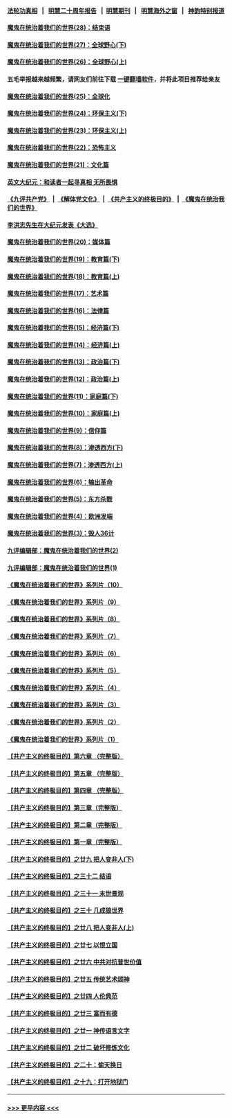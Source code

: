#### [法轮功真相](https://github.com/gfw-breaker/truth/blob/master/README.md?t=0) &nbsp;&nbsp;|&nbsp;&nbsp; [明慧二十周年报告](https://github.com/gfw-breaker/mh-reports/blob/master/README.md?t=0) &nbsp;&nbsp;|&nbsp;&nbsp;[明慧期刊](https://github.com/gfw-breaker/mh-qikan) &nbsp;&nbsp;|&nbsp;&nbsp; [明慧海外之窗](https://github.com/gfw-breaker/mh-news/blob/master/README.md?t=0) &nbsp;&nbsp;|&nbsp;&nbsp; [神韵特别报道](https://github.com/gfw-breaker/mh-news/blob/master/shenyun.md?t=0)
#### [魔鬼在统治着我们的世界(28)：结束语](../pages/nsc422/n10936246.md?t=07200301) 
#### [魔鬼在统治着我们的世界(27)：全球野心(下)](../pages/nsc422/n10928319.md?t=07200301) 
#### [魔鬼在统治着我们的世界(26)：全球野心(上)](../pages/nsc422/n10900318.md?t=07200301) 
#### 五毛举报越来越频繁，请网友们前往下载 [一键翻墙软件](https://github.com/gfw-breaker/ssr-accounts)，并将此项目推荐给亲友
#### [魔鬼在统治着我们的世界(25)：全球化](../pages/nsc422/n10788205.md?t=07200301) 
#### [魔鬼在统治着我们的世界(24)：环保主义(下)](../pages/nsc422/n10695307.md?t=07200301) 
#### [魔鬼在统治着我们的世界(23)：环保主义(上)](../pages/nsc422/n10688613.md?t=07200301) 
#### [魔鬼在统治着我们的世界(22)：恐怖主义](../pages/nsc422/n10614727.md?t=07200301) 
#### [魔鬼在统治着我们的世界(21)：文化篇](../pages/nsc422/n10597706.md?t=07200301) 
#### [英文大纪元：和读者一起寻真相 无所畏惧](../pages/nsc422/n12542027.md?t=07200301) 
#### [《九评共产党》](https://github.com/begood0513/9ping.md/blob/master/README.md) &nbsp;|&nbsp; [《解体党文化》](../../../../jtdwh.md/blob/master/README.md)  &nbsp;|&nbsp; [《共产主义的终极目的》](../../../../gczydzjmd.md/blob/master/README.md) &nbsp;|&nbsp; [《魔鬼在统治我们的世界》](../../../../mgztzwmdsj.md/blob/master/README.md) 
#### [李洪志先生在大纪元发表《大选》](../pages/nsc422/n12534746.md?t=07200301) 
#### [魔鬼在统治着我们的世界(20)：媒体篇](../pages/nsc422/n10586579.md?t=07200301) 
#### [魔鬼在统治着我们的世界(19)：教育篇(下)](../pages/nsc422/n10564808.md?t=07200301) 
#### [魔鬼在统治着我们的世界(18)：教育篇(上)](../pages/nsc422/n10526970.md?t=07200301) 
#### [魔鬼在统治着我们的世界(17)：艺术篇](../pages/nsc422/n10499093.md?t=07200301) 
#### [魔鬼在统治着我们的世界(16)：法律篇](../pages/nsc422/n10485969.md?t=07200301) 
#### [魔鬼在统治着我们的世界(15)：经济篇(下)](../pages/nsc422/n10469975.md?t=07200301) 
#### [魔鬼在统治着我们的世界(14)：经济篇(上)](../pages/nsc422/n10457370.md?t=07200301) 
#### [魔鬼在统治着我们的世界(13)：政治篇(下)](../pages/nsc422/n10448270.md?t=07200301) 
#### [魔鬼在统治着我们的世界(12)：政治篇(上)](../pages/nsc422/n10444576.md?t=07200301) 
#### [魔鬼在统治着我们的世界(11)：家庭篇(下)](../pages/nsc422/n10440961.md?t=07200301) 
#### [魔鬼在统治着我们的世界(10)：家庭篇(上)](../pages/nsc422/n10435448.md?t=07200301) 
#### [魔鬼在统治着我们的世界(9)：信仰篇](../pages/nsc422/n10432159.md?t=07200301) 
#### [魔鬼在统治着我们的世界(8)：渗透西方(下)](../pages/nsc422/n10429603.md?t=07200301) 
#### [魔鬼在统治着我们的世界(7)：渗透西方(上)](../pages/nsc422/n10426013.md?t=07200301) 
#### [魔鬼在统治着我们的世界(6)：输出革命](../pages/nsc422/n10421536.md?t=07200301) 
#### [魔鬼在统治着我们的世界(5)：东方杀戮](../pages/nsc422/n10417707.md?t=07200301) 
#### [魔鬼在统治着我们的世界(4)：欧洲发端](../pages/nsc422/n10414890.md?t=07200301) 
#### [魔鬼在统治着我们的世界(3)：毁人36计](../pages/nsc422/n10411583.md?t=07200301) 
#### [九评编辑部：魔鬼在统治着我们的世界(2)](../pages/nsc422/n10410036.md?t=07200301) 
#### [九评编辑部：魔鬼在统治着我们的世界(1)](../pages/nsc422/n10406825.md?t=07200301) 
#### [《魔鬼在统治着我们的世界》系列片（10）](../pages/nsc422/n12292670.md?t=07200301) 
#### [《魔鬼在统治着我们的世界》系列片（9）](../pages/nsc422/n12290859.md?t=07200301) 
#### [《魔鬼在统治着我们的世界》系列片（8）](../pages/nsc422/n12287445.md?t=07200301) 
#### [《魔鬼在统治着我们的世界》系列片（7）](../pages/nsc422/n12283425.md?t=07200301) 
#### [《魔鬼在统治着我们的世界》系列片（6）](../pages/nsc422/n12282314.md?t=07200301) 
#### [《魔鬼在统治着我们的世界》系列片（5）](../pages/nsc422/n12281419.md?t=07200301) 
#### [《魔鬼在统治着我们的世界》系列片（4）](../pages/nsc422/n12274024.md?t=07200301) 
#### [《魔鬼在统治着我们的世界》系列片（3）](../pages/nsc422/n12271322.md?t=07200301) 
#### [《魔鬼在统治着我们的世界》系列片（2）](../pages/nsc422/n12269049.md?t=07200301) 
#### [《魔鬼在统治着我们的世界》系列片（1）](../pages/nsc422/n12267575.md?t=07200301) 
#### [【共产主义的终极目的】第六章 （完整版）](../pages/nsc422/n11428913.md?t=07200301) 
#### [【共产主义的终极目的】第五章 （完整版）](../pages/nsc422/n11428912.md?t=07200301) 
#### [【共产主义的终极目的】第四章 （完整版）](../pages/nsc422/n11428907.md?t=07200301) 
#### [【共产主义的终极目的】第三章（完整版）](../pages/nsc422/n11428848.md?t=07200301) 
#### [【共产主义的终极目的】第二章（完整版）](../pages/nsc422/n11428831.md?t=07200301) 
#### [【共产主义的终极目的】第一章（完整版）](../pages/nsc422/n11417651.md?t=07200301) 
#### [【共产主义的终极目的】之廿九 把人变非人(下)](../pages/nsc422/n11344140.md?t=07200301) 
#### [【共产主义的终极目的】之三十二 结语](../pages/nsc422/n11360535.md?t=07200301) 
#### [【共产主义的终极目的】之三十一 末世景观](../pages/nsc422/n11351129.md?t=07200301) 
#### [【共产主义的终极目的】之三十 几成狼世界](../pages/nsc422/n11348280.md?t=07200301) 
#### [【共产主义的终极目的】之廿八 把人变非人(上)](../pages/nsc422/n11340492.md?t=07200301) 
#### [【共产主义的终极目的】之廿七 以恨立国](../pages/nsc422/n11336944.md?t=07200301) 
#### [【共产主义的终极目的】之廿六 中共对抗普世价值](../pages/nsc422/n11324785.md?t=07200301) 
#### [【共产主义的终极目的】之廿五 传统艺术颂神](../pages/nsc422/n11296396.md?t=07200301) 
#### [【共产主义的终极目的】之廿四 人伦典范](../pages/nsc422/n11296397.md?t=07200301) 
#### [【共产主义的终极目的】之廿三 富而有德](../pages/nsc422/n11283598.md?t=07200301) 
#### [【共产主义的终极目的】之廿一 神传语言文字](../pages/nsc422/n11263265.md?t=07200301) 
#### [【共产主义的终极目的】之廿二 破坏修炼文化](../pages/nsc422/n11245728.md?t=07200301) 
#### [【共产主义的终极目的】之二十：偷天换日](../pages/nsc422/n11238846.md?t=07200301) 
#### [【共产主义的终极目的】之十九：打开地狱门](../pages/nsc422/n11206376.md?t=07200301) 

----
#### [ >>> 更早内容 <<< ](../indexes/nsc422-earlier.md)
